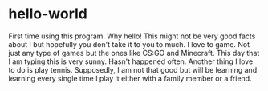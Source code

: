 # hello-world
First time using this program.
Why hello!
This might not be very good facts about I but hopefully you don't take it to you to much. I love to game. Not just any type of games but the ones like CS:GO and Minecraft. This day that I am typing this is very sunny. Hasn't happened often. Another thing I love to do is play tennis. Supposedly, I am not that good but will be learning and learning every single time I play it either with a family member or a friend.
